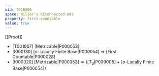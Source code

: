 ```yaml
---
uid: T016906
space: miller's-biconnected-set
property: first-countable
value: true
---
```

[[Proof]]

* [T001007] [Metrizable|P000053]
* [I000130] [$\sigma$-Locally Finite Base|P000054] => [First Countable|P000028]
* [I000020] [Metrizable|P000053] => ([$T_3$|P000005] + [$\sigma$-Locally Finite Base|P000054])

